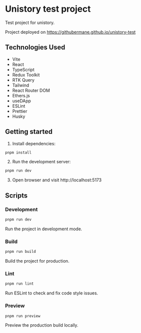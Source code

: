 # Unistory test project

Test project for unistory.

Project deployed on https://githubermane.github.io/unistory-test

## Technologies Used

- Vite
- React
- TypeScript
- Redux Toolkit
- RTK Query
- Tailwind
- React Router DOM
- Ethers.js
- useDApp
- ESLint
- Prettier
- Husky

## Getting started

1. Install dependencies:
```bash
pnpm install
```

2. Run the development server:
```bash
pnpm run dev
```
3. Open browser and visit http://localhost:5173

## Scripts

### Development

```bash
pnpm run dev
```
Run the project in development mode.

### Build

```bash
pnpm run build
```
Build the project for production.

### Lint
```bash
pnpm run lint
```
Run ESLint to check and fix code style issues.

### Preview
```bash
pnpm run preview
```
Preview the production build locally.
